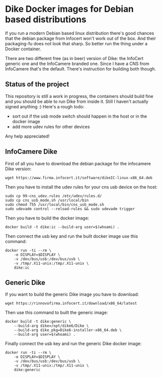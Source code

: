 # Dike Docker images for Debian based distributions

If you run a modern Debian based linux distribution there's good chances that the
debian package from Infocert won't work out of the box. And their packaging-fu
does not look that sharp. So better run the thing under a Docker container.

There are two different free (as in beer) version of Dike: the InfoCert generic one and the
InfoCamere branded one. Since I have a CNS from InfoCamere that's the default. There's
instruction for building both though.

## Status of the project

This repository is still a work in progress, the containers should build fine and you
should be able to run Dike from inside it. Still I haven't actually signed anything :)
Here's a rough todo:
- sort out if the usb mode switch should happen in the host or in the docker image
- add more udev rules for other devices

Any help appreciated!

## InfoCamere Dike

First of all you have to download the debian package for the infocamere Dike version:

```
wget https://www.firma.infocert.it/software/dikeIC-linux-x86_64.deb
```

Then you have to install the udev rules for your cns usb device on the host:

```
sudo cp 99-cns_udev.rules /etc/udev/rules.d/
sudo cp cns_usb_mode.sh /usr/local/bin
sudo chmod 755 /usr/local/bin/cns_usb_mode.sh
sudo udevadm control --reload-rules && sudo udevadm trigger
```

Then you have to build the docker image:

```
docker build -t dike:ic --build-arg user=$(whoami) .
```

Then connect the usb key and run the built docker image use this command:

```
docker run -ti --rm \
	-e DISPLAY=$DISPLAY \
	-v /dev/bus/usb:/dev/bus/usb \
	-v /tmp/.X11-unix:/tmp/.X11-unix \
	dike:ic
```

## Generic Dike

If you want to build the generic Dike image you have to download:

```
wget https://rinnovofirma.infocert.it/download/x86_64/latest
```

Then use this command to built the generic image:

```
docker build -t dike:generic \
	--build-arg dike=/opt/dike6/Dike \
	--build-arg dike_pkg=Dike6-installer-x86_64.deb \
	--build-arg user=$(whoami) .
```

Finally connect the usb key and run the generic Dike docker image:

```
docker run -ti --rm \
	-e DISPLAY=$DISPLAY \
	-v /dev/bus/usb:/dev/bus/usb \
	-v /tmp/.X11-unix:/tmp/.X11-unix \
	dike:generic
```
